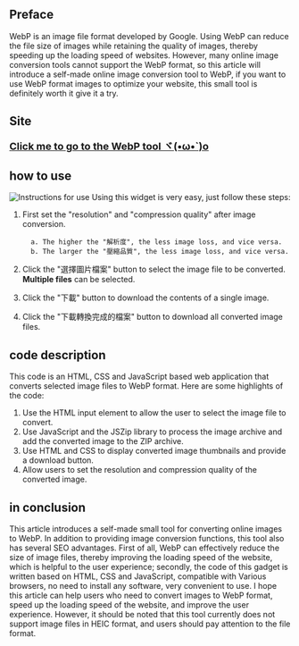 ## Preface
WebP is an image file format developed by Google. Using WebP can reduce the file size of images while retaining the quality of images, thereby speeding up the loading speed of websites. However, many online image conversion tools cannot support the WebP format, so this article will introduce a self-made online image conversion tool to WebP, if you want to use WebP format images to optimize your website, this small tool is definitely worth it give it a try.

## Site
<font size=4pt>**[Click me to go to the WebP tool ヾ(•ω•`)o](https://michaelpig0912.github.io/sideProject/image2WebP/image2WebP.html)**</font>

## how to use
![Instructions for use](https://user-images.githubusercontent.com/39875566/230153171-d7200227-b142-411b-a14e-9bf3172510b5.png)
Using this widget is very easy, just follow these steps:
1. First set the "resolution" and "compression quality" after image conversion.


         a. The higher the "解析度", the less image loss, and vice versa.
         b. The larger the "壓縮品質", the less image loss, and vice versa.
2. Click the "選擇圖片檔案" button to select the image file to be converted. **Multiple files** can be selected.
3. Click the "下載" button to download the contents of a single image.
4. Click the "下載轉換完成的檔案" button to download all converted image files.

## code description

This code is an HTML, CSS and JavaScript based web application that converts selected image files to WebP format. Here are some highlights of the code:

1. Use the HTML input element to allow the user to select the image file to convert.
2. Use JavaScript and the JSZip library to process the image archive and add the converted image to the ZIP archive.
3. Use HTML and CSS to display converted image thumbnails and provide a download button.
4. Allow users to set the resolution and compression quality of the converted image.

## in conclusion

This article introduces a self-made small tool for converting online images to WebP. In addition to providing image conversion functions, this tool also has several SEO advantages. First of all, WebP can effectively reduce the size of image files, thereby improving the loading speed of the website, which is helpful to the user experience; secondly, the code of this gadget is written based on HTML, CSS and JavaScript, compatible with Various browsers, no need to install any software, very convenient to use. I hope this article can help users who need to convert images to WebP format, speed up the loading speed of the website, and improve the user experience. However, it should be noted that this tool currently does not support image files in HEIC format, and users should pay attention to the file format.
